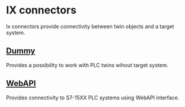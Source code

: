 # IX connectors

Ix connectors provide connectivity between twin objects and a target system.

## [Dummy](../../api/Ix.Connector/Ix.Connector/DummyConnector.md)

Provides a possibility to work with PLC twins wihout target system.

## [WebAPI](../../api/Ix.Connector.Sax.WebAPI/Ix.Connector.Sax.WebAPI.md)

Provides connectivity to S7-15XX PLC systems using WebAPI interface.
